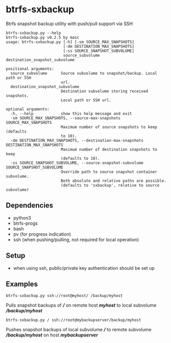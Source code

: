 btrfs-sxbackup
==============

Btrfs snapshot backup utility with push/pull support via SSH

```
btrfs-sxbackup.py --help
btrfs-sxbackup.py v0.2.5 by masc
usage: btrfs-sxbackup.py [-h] [-sm SOURCE_MAX_SNAPSHOTS]
                         [-dm DESTINATION_MAX_SNAPSHOTS]
                         [-ss SOURCE_SNAPSHOT_SUBVOLUME]
                         source_subvolume destination_snapshot_subvolume

positional arguments:
  source_subvolume      Source subvolume to snapshot/backup. Local path or SSH
                        url.
  destination_snapshot_subvolume
                        Destination subvolume storing received snapshots.
                        Local path or SSH url.

optional arguments:
  -h, --help            show this help message and exit
  -sm SOURCE_MAX_SNAPSHOTS, --source-max-snapshots SOURCE_MAX_SNAPSHOTS
                        Maximum number of source snapshots to keep (defaults
                        to 10).
  -dm DESTINATION_MAX_SNAPSHOTS, --destination-max-snapshots DESTINATION_MAX_SNAPSHOTS
                        Maximum number of destination snapshots to keep
                        (defaults to 10).
  -ss SOURCE_SNAPSHOT_SUBVOLUME, --source-snapshot-subvolume SOURCE_SNAPSHOT_SUBVOLUME
                        Override path to source snapshot container subvolume.
                        Both absolute and relative paths are possible.
                        (defaults to 'sxbackup', relative to source subvolume)
```

## Dependencies ##
* python3
* btrfs-progs
* bash
* pv (for progress indication)
* ssh (when pushing/pulling, not required for local operation)

## Setup ##
* when using ssh, public/private key authentication should be set up

## Examples ##
```
btrfs-sxbackup.py ssh://root@myhost/ /backup/myhost
```
Pulls snapshot backups of ___/___ on remote host ___myhost___ to local subvolume ___/backup/myhost___
```
btrfs-sxbackup.py / ssh://root@mybackupserver/backup/myhost
```
Pushes snapshot backups of local subvolume ___/___ to remote subvolume ___/backup/myhost___ on host ___mybackupserver___
